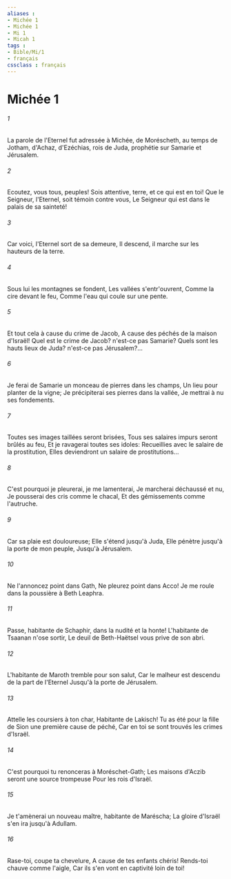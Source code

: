 ```yaml
---
aliases : 
- Michée 1
- Michée 1
- Mi 1
- Micah 1
tags : 
- Bible/Mi/1
- français
cssclass : français
---
```


# Michée 1

###### 1
La parole de l'Eternel fut adressée à Michée, de Moréscheth, au temps de Jotham, d'Achaz, d'Ezéchias, rois de Juda, prophétie sur Samarie et Jérusalem.
###### 2
Ecoutez, vous tous, peuples! Sois attentive, terre, et ce qui est en toi! Que le Seigneur, l'Eternel, soit témoin contre vous, Le Seigneur qui est dans le palais de sa sainteté!
###### 3
Car voici, l'Eternel sort de sa demeure, Il descend, il marche sur les hauteurs de la terre.
###### 4
Sous lui les montagnes se fondent, Les vallées s'entr'ouvrent, Comme la cire devant le feu, Comme l'eau qui coule sur une pente.
###### 5
Et tout cela à cause du crime de Jacob, A cause des péchés de la maison d'Israël! Quel est le crime de Jacob? n'est-ce pas Samarie? Quels sont les hauts lieux de Juda? n'est-ce pas Jérusalem?...
###### 6
Je ferai de Samarie un monceau de pierres dans les champs, Un lieu pour planter de la vigne; Je précipiterai ses pierres dans la vallée, Je mettrai à nu ses fondements.
###### 7
Toutes ses images taillées seront brisées, Tous ses salaires impurs seront brûlés au feu, Et je ravagerai toutes ses idoles: Recueillies avec le salaire de la prostitution, Elles deviendront un salaire de prostitutions...
###### 8
C'est pourquoi je pleurerai, je me lamenterai, Je marcherai déchaussé et nu, Je pousserai des cris comme le chacal, Et des gémissements comme l'autruche.
###### 9
Car sa plaie est douloureuse; Elle s'étend jusqu'à Juda, Elle pénètre jusqu'à la porte de mon peuple, Jusqu'à Jérusalem.
###### 10
Ne l'annoncez point dans Gath, Ne pleurez point dans Acco! Je me roule dans la poussière à Beth Leaphra.
###### 11
Passe, habitante de Schaphir, dans la nudité et la honte! L'habitante de Tsaanan n'ose sortir, Le deuil de Beth-Haëtsel vous prive de son abri.
###### 12
L'habitante de Maroth tremble pour son salut, Car le malheur est descendu de la part de l'Eternel Jusqu'à la porte de Jérusalem.
###### 13
Attelle les coursiers à ton char, Habitante de Lakisch! Tu as été pour la fille de Sion une première cause de péché, Car en toi se sont trouvés les crimes d'Israël.
###### 14
C'est pourquoi tu renonceras à Moréschet-Gath; Les maisons d'Aczib seront une source trompeuse Pour les rois d'Israël.
###### 15
Je t'amènerai un nouveau maître, habitante de Maréscha; La gloire d'Israël s'en ira jusqu'à Adullam.
###### 16
Rase-toi, coupe ta chevelure, A cause de tes enfants chéris! Rends-toi chauve comme l'aigle, Car ils s'en vont en captivité loin de toi!
